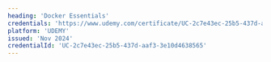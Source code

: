 ```yaml
---
heading: 'Docker Essentials'
credentials: 'https://www.udemy.com/certificate/UC-2c7e43ec-25b5-437d-aaf3-3e10d4638565/'
platform: 'UDEMY'
issued: 'Nov 2024'
credentialId: 'UC-2c7e43ec-25b5-437d-aaf3-3e10d4638565'
---
```

